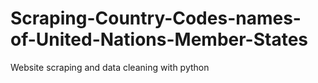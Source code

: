 # Scraping-Country-Codes-names-of-United-Nations-Member-States
Website scraping and data cleaning with python
